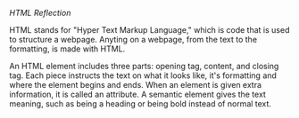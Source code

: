 *HTML Reflection*

HTML stands for "Hyper Text Markup Language," which is code that is used to structure a webpage. Anyting on a webpage, from the text to the formatting, is made with HTML.

An HTML element includes three parts: opening tag, content, and closing tag. Each piece instructs the text on what it looks like, it's formatting and where the element begins and ends. When an element is given extra information, it is called an attribute. A semantic element gives the text meaning, such as being a heading or being bold instead of normal text.